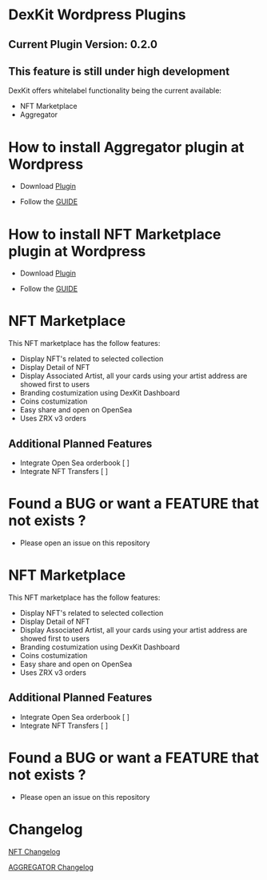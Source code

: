 # DexKit Wordpress Plugins

## Current Plugin Version: 0.2.0 ##

## This feature is still under high development

DexKit offers whitelabel functionality being the current available:

 - NFT Marketplace
 - Aggregator

# How to install Aggregator plugin at Wordpress

- Download [Plugin](dexkit-agg.zip)

- Follow the [GUIDE](dexkit-aggregator/docs/INSTALL_AGGREGATOR.md)

# How to install NFT Marketplace plugin at Wordpress

- Download [Plugin](dexkit-nft.zip)

- Follow the [GUIDE](dexkit-nft/docs/INSTALL_MARKETPLACE_NFT.md)

# NFT Marketplace

This NFT marketplace has the follow features:

- Display NFT's related to selected collection
- Display Detail of NFT
- Display Associated Artist, all your cards using your artist address are showed first to users
- Branding costumization using DexKit Dashboard
- Coins costumization
- Easy share and open on OpenSea
- Uses ZRX v3 orders

## Additional Planned Features

- Integrate Open Sea orderbook [ ]
- Integrate NFT Transfers [ ]





# Found a BUG or want a FEATURE that not exists ?

- Please open an issue on this repository


# NFT Marketplace

This NFT marketplace has the follow features:

- Display NFT's related to selected collection
- Display Detail of NFT
- Display Associated Artist, all your cards using your artist address are showed first to users
- Branding costumization using DexKit Dashboard
- Coins costumization
- Easy share and open on OpenSea
- Uses ZRX v3 orders

## Additional Planned Features

- Integrate Open Sea orderbook [ ]
- Integrate NFT Transfers [ ]



# Found a BUG or want a FEATURE that not exists ?

- Please open an issue on this repository



# Changelog

[NFT Changelog](dexkit-nft/docs/NFT_CHANGELOG.md)

[AGGREGATOR Changelog](dexkit-aggregator/docs/AGGREGATOR_CHANGELOG.md)